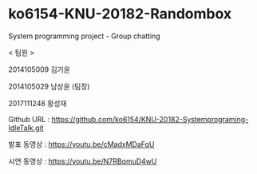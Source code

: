 # ko6154-KNU-20182-Randombox
System programming project - Group chatting

< 팀원 >

2014105009 김기윤

2014105029 남상윤 (팀장)

2017111248 황성재
 
Github URL : https://github.com/ko6154/KNU-20182-Systemprograming-IdleTalk.git
 
발표 동영상 : https://youtu.be/cMadxMDaFqU

시연 동영상 : https://youtu.be/N7RBqmuD4wU

